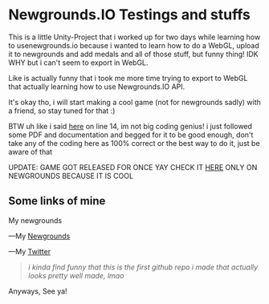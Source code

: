 # Newgrounds.IO Testings and stuffs

This is a little Unity-Project that i worked up for two days while learning how to usenewgrounds.io because i wanted to learn how to do a WebGL, upload it to newgrounds and add medals and all of those stuff, but funny thing! IDK WHY but i can't seem to export in WebGL.

Like is actually funny that i took me more time trying to export to WebGL that actually learning how to use Newgrounds.IO API.

It's okay tho, i will start making a cool game (not for newgrounds sadly) with a friend, so stay tuned for that :)

BTW uh like i said [here](https://github.com/amySpark-ng/NewgroundsIOTestings/blob/main/UnityProject/NewgroudsTesting/Assets/Scripts/NewgroundsManager.cs) on line 14, im not big coding genius! i just followed some PDF and documentation and begged for it to be good enough, don't take any of the coding here as 100% correct or the best way to do it, just be aware of that

UPDATE: GAME GOT RELEASED FOR ONCE YAY
CHECK IT [HERE](https://www.newgrounds.com/portal/view/834946) ONLY ON NEWGROUNDS BECAUSE IT IS COOL 

## Some links of mine
My newgrounds

—My [Newgrounds](amychan-a.newgrounds.com)

—My [Twitter](https://twitter.com/amyspark_ng)

>_i kinda find funny that this is the first github repo i made that actually looks pretty well made, lmao_

Anyways, See ya!
